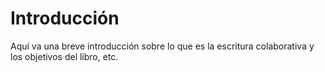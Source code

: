# Introducción

Aquí va una breve introducción sobre lo que es la escritura colaborativa y los objetivos del libro, etc.
